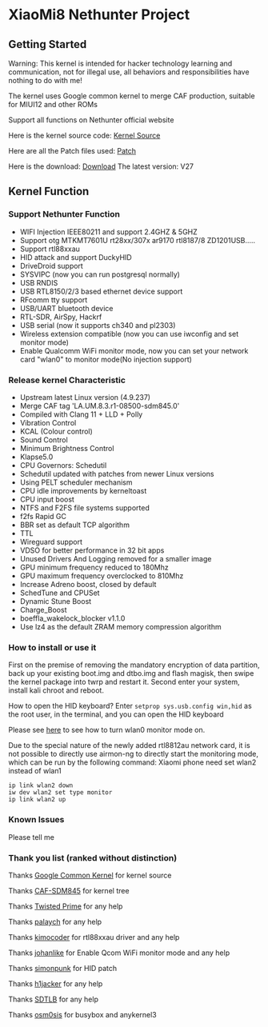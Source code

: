 # XiaoMi8 Nethunter Project
## Getting Started
Warning: This kernel is intended for hacker technology learning and communication, not for illegal use, all behaviors and responsibilities have nothing to do with me!

The kernel uses Google common kernel to merge CAF production, suitable for MIUI12 and other ROMs

Support all functions on Nethunter official website

Here is the kernel source code: [Kernel Source](https://github.com/TsingPeng03/Tsing-845)

Here are all the Patch files used: [Patch](https://github.com/TsingPeng03/Mi8-Nethunter-Project/tree/master/patch)

Here is the download: [Download](https://github.com/TsingPeng03/Mi8-Nethunter-Project/releases)
The latest version: V27

## Kernel Function
### Support Nethunter Function
- WIFI Injection IEEE80211 and support 2.4GHZ & 5GHZ
- Support otg MTKMT7601U rt28xx/307x ar9170 rtl8187/8 ZD1201USB.....
- Support rtl88xxau
- HID attack and support DuckyHID
- DriveDroid support
- SYSVIPC (now you can run postgresql normally)
- USB RNDIS
- USB RTL8150/2/3 based ethernet device support
- RFcomm tty support
- USB/UART bluetooth device
- RTL-SDR, AirSpy, Hackrf
- USB serial (now it supports ch340 and pl2303)
- Wireless extension compatible (now you can use iwconfig and set monitor mode)
- Enable Qualcomm WiFi monitor mode, now you can set your network card "wlan0" to monitor mode(No injection support)

### Release kernel Characteristic
- Upstream latest Linux version (4.9.237)
- Merge CAF tag 'LA.UM.8.3.r1-08500-sdm845.0'
- Compiled with Clang 11 + LLD + Polly
- Vibration Control
- KCAL (Colour control)
- Sound Control
- Minimum Brightness Control
- Klapse5.0
- CPU Governors: Schedutil
- Schedutil updated with patches from newer Linux versions
- Using PELT scheduler mechanism
- CPU idle improvements by kerneltoast
- CPU input boost
- NTFS and F2FS file systems supported
- f2fs Rapid GC
- BBR set as default TCP algorithm
- TTL
- Wireguard support
- VDSO for better performance in 32 bit apps
- Unused Drivers And Logging removed for a smaller image
- GPU minimum frequency reduced to 180Mhz
- GPU maximum frequency overclocked to 810Mhz
- Increase Adreno boost, closed by default
- SchedTune and CPUSet
- Dynamic Stune Boost
- Charge_Boost
- boeffla_wakelock_blocker v1.1.0
- Use lz4 as the default ZRAM memory compression algorithm

### How to install or use it
First on the premise of removing the mandatory encryption of data partition, back up your existing boot.img and dtbo.img and flash magisk, then swipe the kernel package into twrp and restart it.
Second enter your system, install kali chroot and reboot.

How to open the HID keyboard? Enter `setprop sys.usb.config win,hid` as the root user, in the terminal, and you can open the HID keyboard


Please see [here](https://github.com/kimocoder/qualcomm_android_monitor_mode) to see how to turn wlan0 monitor mode on.


Due to the special nature of the newly added rtl8812au network card, it is not possible to directly use airmon-ng to directly start the monitoring mode, which can be run by the following command:
Xiaomi phone need set wlan2 instead of wlan1

```
ip link wlan2 down
iw dev wlan2 set type monitor
ip link wlan2 up
```

### Known Issues
Please tell me

### Thank you list (ranked without distinction)

Thanks [Google Common Kernel](https://android.googlesource.com/kernel/common/+/refs/heads/android-4.9-q) for kernel source

Thanks [CAF-SDM845](https://source.codeaurora.org/quic/la/kernel/msm-4.9) for kernel tree

Thanks [Twisted Prime](https://github.com/TwistedPrime) for any help

Thanks [palaych](https://github.com/palaych) for any help

Thanks [kimocoder](https://github.com/kimocoder) for rtl88xxau driver and any help

Thanks [johanlike](https://github.com/johanlike) for Enable Qcom WiFi monitor mode and any help

Thanks [simonpunk](https://forum.xda-developers.com/oneplus-5/development/burgerhunter-t3638810) for HID patch

Thanks [h1jacker](https://github.com/h1jacker) for any help 

Thanks [SDTLB](https://github.com/shandongtlb) for any help

Thanks [osm0sis](https://github.com/osm0sis/AnyKernel3) for busybox and anykernel3
